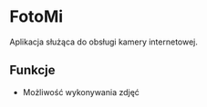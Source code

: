 
# FotoMi

Aplikacja służąca do obsługi kamery internetowej.

## Funkcje

- Możliwość wykonywania zdjęć


